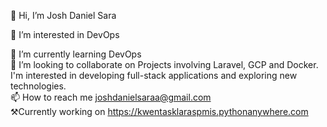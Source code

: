 👋 Hi, I’m Josh Daniel Sara<br>



👀 I’m interested in DevOps<br>

🌱 I’m currently learning DevOps<br>
💞️ I’m looking to collaborate on Projects involving Laravel, GCP and Docker. I'm interested in developing full-stack applications and exploring new technologies.<br>
📫 How to reach me joshdanielsaraa@gmail.com<br>
⚒Currently working on https://kwentasklaraspmis.pythonanywhere.com<br>

<!---
josh-zanecoder/josh-zanecoder is a ✨ special ✨ repository because its `README.md` (this file) appears on your GitHub profile.
You can click the Preview link to take a look at your changes.
--->
